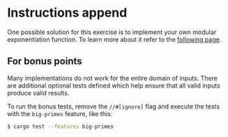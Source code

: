 # Instructions append

One possible solution for this exercise is to implement your own modular exponentiation function.
To learn more about it refer to the [following page](https://en.wikipedia.org/wiki/Modular_exponentiation).

## For bonus points

Many implementations do not work for the entire domain of inputs.
There are additional optional tests defined which help ensure that all valid inputs produce valid results.

To run the bonus tests, remove the `//#[ignore]` flag and execute the tests with
the `big-primes` feature, like this:

```bash
$ cargo test --features big-primes
```

